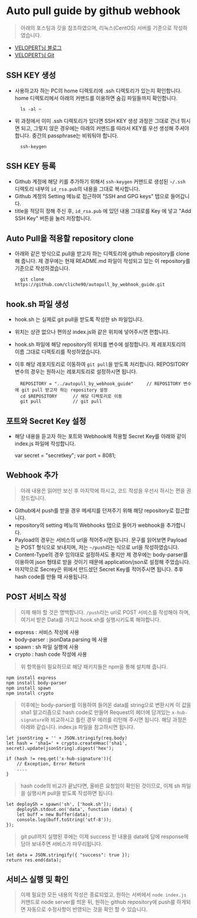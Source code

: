# Auto pull guide by github webhook

> 아래의 포스팅과 깃을 참조하였으며, 리눅스(CentOS) 서버를 기준으로 작성하였습니다.
- [VELOPERT님 블로그](https://velopert.com/739)
- [VELOPERT님 Git](https://github.com/velopert/nodejs-github-webhook/blob/master/index.js)

## SSH KEY 생성
- 사용하고자 하는 PC의 home 디렉토리에 .ssh 디렉토리가 있는지 확인합니다. home 디렉토리에서 아래의 커맨드를 이용하면 숨김 파일들까지 확인합니다.

        ls -al ~
    
- 위 과정에서 이미 .ssh 디렉토리가 있다면 SSH KEY 생성 과정은 그대로 건너 뛰시면 되고, 그렇지 않은 경우에는 아래의 커맨드를 따라서 KEY를 우선 생성해 주셔야 합니다. 중간의 passphrase는 비워둬야 합니다.

        ssh-keygen

## SSH KEY 등록
- Github 계정에 해당 키를 추가하기 위해서 `ssh-keygen` 커맨드로 생성된 `~/.ssh` 디렉토리 내부의 `id_rsa.pub`의 내용을 그대로 복사합니다.
- Github 계정의 Setting 메뉴로 접근하여 "SSH and GPG keys" 탭으로 들어갑니다.
- title을 적당히 정해 주신 후, `id_rsa.pub` 에 있던 내용 그대로를 Key 에 넣고 "Add SSH Key" 버튼을 눌러 저장합니다.

## Auto Pull을 적용할 repository clone

- 아래와 같은 방식으로 pull을 받고자 하는 디렉토리에 github repository를 clone 해 줍니다. 제 경우에는 현재 README.md 파일이 작성되고 있는 이 repository를 기준으로 작성하겠습니다.

        git clone https://github.com/cliche90/autopull_by_webhook_guide.git
    
## hook.sh 파일 생성

- hook.sh 는 실제로 git pull을 받도록 작성한 sh 파일입니다.
- 위치는 상관 없으나 편의상 index.js와 같은 위치에 넣어주시면 편합니다.
- hook.sh 파일에 해당 repository의 위치를 변수에 설정합니다. 제 레포지토리의 이름 그대로 디렉토리를 작성하였습니다.
- 이후 해당 레포지토리로 이동하여 `git pull`을 받도록 처리합니다. REPOSITORY 변수의 경우는 원하시는 레포지토리로 설정하시면 됩니다.

        REPOSITORY = "../autopull_by_webhook_guide"     // REPOSITORY 변수에 git pull 받고자 하는 repository 설정
        cd $REPOSITORY      // 해당 디렉토리로 이동
        git pull            // git pull

## 포트와 Secret Key 설정

- 해당 내용을 듣고자 하는 포트와 Webhook에 적용할 Secret Key를 아래와 같이 index.js 파일에 작성합니다.

    var secret = "secretkey";
    var port = 8081;

## Webhook 추가

> 아래 내용은 읽어만 보신 후 마지막에 하시고, 코드 작성을 우선시 하시는 편을 권장드립니다.

- Github에서 push를 받을 경우 메세지를 던져주기 위해 해당 repository로 접근합니다.
- repository의 setting 메뉴의 Webhooks 탭으로 들어가 webhook을 추가합니다.
- Payload의 경우는 서비스의 url을 적어주시면 됩니다. 문구를 읽어보면 Payload는 POST 형식으로 보내지며, 저는 `~/push`라는 식으로 url을 작성하였습니다.
- Content-Type의 경우 임의대로 설정하셔도 좋지만 제 경우에는 body-parser를 이용하여 json 형태로 받을 것이기 때문에 application/json로 설정해 주었습니다.
- 마지막으로 Secrey은 위에서 만드셨던 Secret Key를 적어주시면 됩니다. 추후 hash code를 만들 때 사용됩니다.

## POST 서비스 작성

> 이제 해야 할 것은 명백합니다. `/push`라는 url로 POST 서비스를 작성해야 하며, 여기서 받은 Data를 가지고 hook.sh를 실행시키도록 해야합니다.

- express : 서비스 작성에 사용
- body-parser : jsonData parsing 에 사용
- spawn : sh 파일 실행에 사용
- crypto : hash code 작성에 사용

> 위 항목들이 필요하므로 해당 패키지들은 npm을 통해 설치해 줍니다.

    npm install express
    npm install body-parser
    npm install spawn
    npm install crypto

> 이후에는 body-parser를 이용하여 들어온 data를 string으로 변환시켜 이 값을 sha1 알고리즘으로 hash code로 만들어 Request의 헤더에 담겨있는 `x-hub-signature`와 비교하시고 틀린 경우 에러를 리턴해 주시면 됩니다. 해당 과정은 아래와 같습니다. index.js 파일을 참고하시면 됩니다.

    let jsonString = '' + JSON.stringify(req.body)
    let hash = 'sha1=' + crypto.createHmac('sha1', secret).update(jsonString).digest('hex');

    if (hash != req.get('x-hub-signature')){
        // Exception, Error Return
        ....
    }

> hash code의 비교가 끝났다면, 올바른 요청임이 확인된 것이므로, 이제 sh 파일을 실행시켜 pull을 받도록 작성하면 됩니다.

    let deploySh = spawn('sh', ['hook.sh']);
        deploySh.stdout.on('data', function (data) {
        let buff = new Buffer(data);
        console.log(buff.toString('utf-8'));
    });

> git pull까지 실행된 후에는 이제 success 한 내용을 data에 담에 response에 담아 보내주면 서비스가 마무리됩니다.

    let data = JSON.stringify({ "success": true });
    return res.end(data);

## 서비스 실행 및 확인

> 이제 필요한 모든 내용의 작성은 종료되었고, 원하는 서버에서 `node index.js` 커맨드로 node server를 띄운 뒤, 원하는 github repository에 push를 하게되면 자동으로 수정사항이 반영되는 것을 확인 할 수 있습니다.